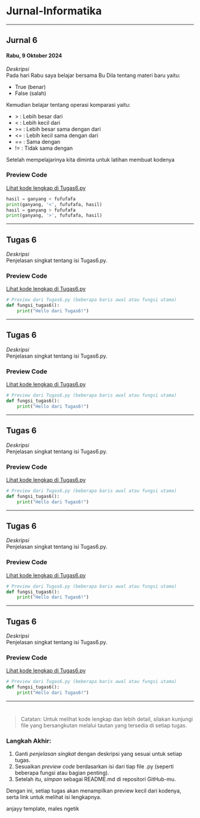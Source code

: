# Jurnal-Informatika
---
## Jurnal 6
#### Rabu, 9 Oktober 2024
*Deskripsi*  
Pada hari Rabu saya belajar bersama Bu Dila tentang materi baru yaitu:
- True (benar)
- False (salah)

Kemudian belajar tentang operasi komparasi yaitu:
- \> : Lebih besar dari
- < : Lebih kecil dari
- \>= : Lebih besar sama dengan dari
- <= : Lebih kecil sama dengan dari
- == : Sama dengan
- != : Tidak sama dengan

Setelah mempelajarinya kita diminta untuk latihan membuat kodenya 
### Preview Code
[Lihat kode lengkap di Tugas6.py](./Tugas6.py)
```python
hasil = ganyang < fufufafa
print(ganyang, '<', fufufafa, hasil)
hasil = ganyang > fufufafa
print(ganyang, '>', fufufafa, hasil)
```
---
## Tugas 6
*Deskripsi*  
Penjelasan singkat tentang isi Tugas6.py.

### Preview Code
[Lihat kode lengkap di Tugas6.py](./Tugas6.py)
```python
# Preview dari Tugas6.py (beberapa baris awal atau fungsi utama)
def fungsi_tugas6():
    print("Hello dari Tugas6!")
```
---
## Tugas 6
*Deskripsi*  
Penjelasan singkat tentang isi Tugas6.py.

### Preview Code
[Lihat kode lengkap di Tugas6.py](./Tugas6.py)
```python
# Preview dari Tugas6.py (beberapa baris awal atau fungsi utama)
def fungsi_tugas6():
    print("Hello dari Tugas6!")
```
---
## Tugas 6
*Deskripsi*  
Penjelasan singkat tentang isi Tugas6.py.

### Preview Code
[Lihat kode lengkap di Tugas6.py](./Tugas6.py)
```python
# Preview dari Tugas6.py (beberapa baris awal atau fungsi utama)
def fungsi_tugas6():
    print("Hello dari Tugas6!")
```
---
## Tugas 6
*Deskripsi*  
Penjelasan singkat tentang isi Tugas6.py.

### Preview Code
[Lihat kode lengkap di Tugas6.py](./Tugas6.py)
```python
# Preview dari Tugas6.py (beberapa baris awal atau fungsi utama)
def fungsi_tugas6():
    print("Hello dari Tugas6!")
```
---
## Tugas 6
*Deskripsi*  
Penjelasan singkat tentang isi Tugas6.py.

### Preview Code
[Lihat kode lengkap di Tugas6.py](./Tugas6.py)
```python
# Preview dari Tugas6.py (beberapa baris awal atau fungsi utama)
def fungsi_tugas6():
    print("Hello dari Tugas6!")
```
---
#
> Catatan: Untuk melihat kode lengkap dan lebih detail, silakan kunjungi file yang bersangkutan melalui tautan yang tersedia di setiap tugas.



### Langkah Akhir:
1. Ganti *penjelasan singkat* dengan deskripsi yang sesuai untuk setiap tugas.
2. Sesuaikan *preview code* berdasarkan isi dari tiap file .py (seperti beberapa fungsi atau bagian penting).
3. Setelah itu, *simpan* sebagai README.md di repositori GitHub-mu.

Dengan ini, setiap tugas akan menampilkan preview kecil dari kodenya, serta link untuk melihat isi lengkapnya.

anjayy template, males ngetik

